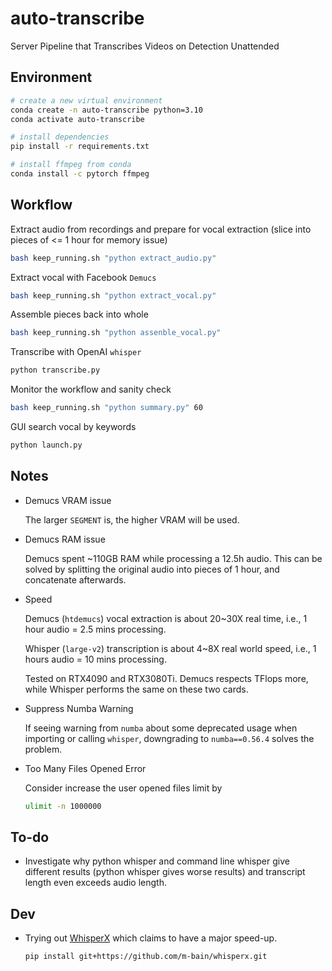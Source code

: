# auto-transcribe

Server Pipeline that Transcribes Videos on Detection Unattended

## Environment

```bash
# create a new virtual environment
conda create -n auto-transcribe python=3.10
conda activate auto-transcribe

# install dependencies
pip install -r requirements.txt

# install ffmpeg from conda
conda install -c pytorch ffmpeg
```

## Workflow

Extract audio from recordings and prepare for vocal extraction (slice into pieces of <= 1 hour for memory issue)

```bash
bash keep_running.sh "python extract_audio.py"
```

Extract vocal with Facebook `Demucs`

```bash
bash keep_running.sh "python extract_vocal.py"
```

Assemble pieces back into whole

```bash
bash keep_running.sh "python assenble_vocal.py"
```

Transcribe with OpenAI `whisper`

```bash
python transcribe.py
```

Monitor the workflow and sanity check

```bash
bash keep_running.sh "python summary.py" 60
```

GUI search vocal by keywords

```bash
python launch.py
```

## Notes

- Demucs VRAM issue

  The larger `SEGMENT` is, the higher VRAM will be used.

- Demucs RAM issue

  Demucs spent ~110GB RAM while processing a 12.5h audio. This can be solved by splitting the original audio into
  pieces of 1 hour, and concatenate afterwards.

- Speed

  Demucs (`htdemucs`) vocal extraction is about 20~30X real time, i.e., 1 hour audio = 2.5 mins processing.

  Whisper (`large-v2`) transcription is about 4~8X real world speed, i.e., 1 hours audio = 10 mins processing.

  Tested on RTX4090 and RTX3080Ti. Demucs respects TFlops more, while Whisper performs the same on these two cards.

- Suppress Numba Warning

  If seeing warning from `numba` about some deprecated usage when importing or calling `whisper`, downgrading to
  `numba==0.56.4` solves the problem.

- Too Many Files Opened Error

  Consider increase the user opened files limit by

  ```bash
  ulimit -n 1000000
  ```
  

## To-do

-   Investigate why python whisper and command line whisper give different results (python whisper gives worse results)
    and transcript length even exceeds audio length.

## Dev

-   Trying out [WhisperX](https://github.com/m-bain/whisperX) which claims to have a major speed-up.

    ```bash
    pip install git+https://github.com/m-bain/whisperx.git
    ```